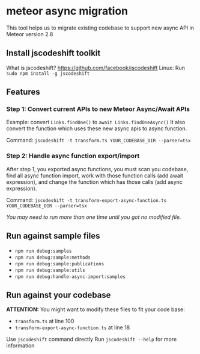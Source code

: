 # meteor async migration

This tool helps us to migrate existing codebase to support new async API in Meteor version 2.8

## Install jscodeshift toolkit

What is jscodeshift? https://github.com/facebook/jscodeshift
Linux: Run `sudo npm install -g jscodeshift`

## Features

### Step 1: Convert current APIs to new Meteor Async/Await APIs

Example: convert `Links.findOne()` to `await Links.findOneAsync()`
It also convert the function which uses these new async apis to async function.

Command: `jscodeshift -t transform.ts YOUR_CODEBASE_DIR --parser=tsx`

### Step 2: Handle async function export/import

After step 1, you exported async functions, you must scan you codebase, find all async function import, work with those function calls (add await expression), and change the function which has those calls (add async expression).

Command: `jscodeshift -t transform-export-async-function.ts YOUR_CODEBASE_DIR --parser=tsx`

_You may need to run more than one time until you got no modified file._

## Run against sample files

- `npm run debug:samples`
- `npm run debug:sample:methods`
- `npm run debug:sample:publications`
- `npm run debug:sample:utils`
- `npm run debug:handle-async-import:samples`

## Run against your codebase

**ATTENTION:** You might want to modify these files to fit your code base:

- `transform.ts` at line 100
- `transform-export-async-function.ts` at line 18

Use `jscodeshift` command directly
Run `jscodeshift --help` for more information
